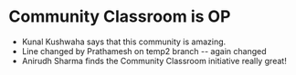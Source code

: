 # Community Classroom is OP

- Kunal Kushwaha says that this community is amazing.
- Line changed by Prathamesh on temp2 branch
-- again changed
- Anirudh Sharma finds the Community Classroom initiative really great!
